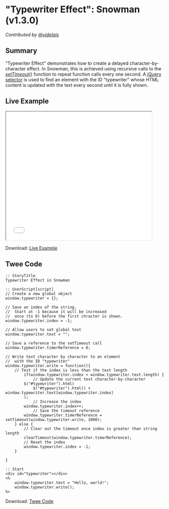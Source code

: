 # "Typewriter Effect": Snowman (v1.3.0)

*Contributed by <a href="https://github.com/videlais">@videlais</a>*

## Summary

"Typewriter Effect" demonstrates how to create a delayed character-by-character effect. In Snowman, this is achieved using recursive calls to the *[setTimeout()](https://developer.mozilla.org/en-US/docs/Web/API/WindowOrWorkerGlobalScope/setTimeout)* function to repeat function calls every one second. A [jQuery selector](https://api.jquery.com/category/selectors/) is used to find an element with the ID "typewriter" whose HTML content is updated with the text every second until it is fully shown.

## Live Example

<section>
<iframe src="snowman_typewriter_example.html" height=400 width=90%></iframe>


Download: <a href="snowman_typewriter_example.html" target="_blank">Live Example</a>
</section>

## Twee Code

```
:: StoryTitle
Typewriter Effect in Snowman

:: UserScript[script]
// Create a new global object
window.typewriter = {};

// Save an index of the string.
// 	Start at -1 because it will be increased
//  once (to 0) before the first chracter is shown.
window.typewriter.index = -1;

// Allow users to set global text
window.typewriter.text = "";

// Save a reference to the setTimeout call
window.typewriter.timerReference = 0;

// Write text character by character to an element
//  with the ID "typewriter"
window.typewriter.write = function(){
	// Test if the index is less than the text length
		if(window.typewriter.index < window.typewriter.text.length) {
			// Update the current text character-by-character
		$("#typewriter").html(
			$("#typewriter").html() + window.typewriter.text[window.typewriter.index]
		);
			// Increase the index
		window.typewriter.index++;
			// Save the timeout reference
		window.typewriter.timerReference = setTimeout(window.typewriter.write, 1000);
	} else {
		// Clear out the timeout once index is greater than string length
		clearTimeout(window.typewriter.timerReference);
		// Reset the index
		window.typewriter.index = -1;
	}
	
}

:: Start
<div id="typewriter"></div>
<%
	window.typewriter.text = "Hello, world!";
	window.typewriter.write();
%>

```

Download: <a href="snowman_typewriter_twee.txt" target="_blank">Twee Code</a>
